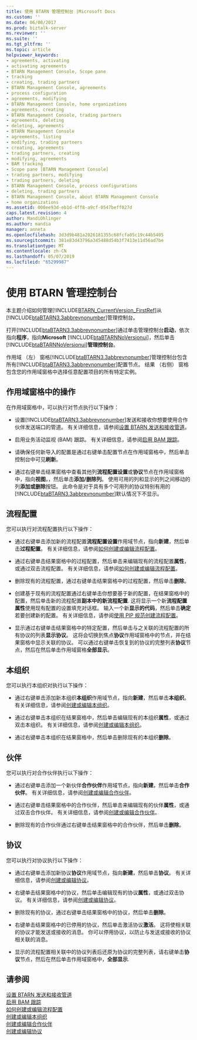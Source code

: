 ```yaml
---
title: 使用 BTARN 管理控制台 |Microsoft Docs
ms.custom: ''
ms.date: 06/08/2017
ms.prod: biztalk-server
ms.reviewer: ''
ms.suite: ''
ms.tgt_pltfrm: ''
ms.topic: article
helpviewer_keywords:
- agreements, activating
- activating agreements
- BTARN Management Console, Scope pane
- tracking
- creating, trading partners
- BTARN Management Console, agreements
- process configuration
- agreements, modifying
- BTARN Management Console, home organizations
- agreements, creating
- BTARN Management Console, trading partners
- agreements, deleting
- deleting, agreements
- BTARN Management Console
- agreements, listing
- modifying, trading partners
- creating, agreements
- trading partners, creating
- modifying, agreements
- BAM tracking
- Scope pane [BTARN Management Console]
- trading partners, modifying
- trading partners, deleting
- BTARN Management Console, process configurations
- deleting, trading partners
- BTARN Management Console, about BTARN Management Console
- home organizations
ms.assetid: 000ee93d-eb1d-4ff8-a9cf-0547beff027d
caps.latest.revision: 4
author: MandiOhlinger
ms.author: mandia
manager: anneta
ms.openlocfilehash: 3d3d9b481a2026181355c68fcfa05c19c44b5405
ms.sourcegitcommit: 381e83d43796a345488d54b3f7413e11d56ad7be
ms.translationtype: MT
ms.contentlocale: zh-CN
ms.lasthandoff: 05/07/2019
ms.locfileid: "65299987"
---
```

# <a name="using-the-btarn-management-console"></a>使用 BTARN 管理控制台
本主题介绍如何管理[!INCLUDE[BTARN_CurrentVersion_FirstRef](../../includes/btarn-currentversion-firstref-md.md)]从[!INCLUDE[btaBTARN3.3abbrevnonumber](../../includes/btabtarn3-3abbrevnonumber-md.md)]管理控制台。  
  
 打开[!INCLUDE[btaBTARN3.3abbrevnonumber](../../includes/btabtarn3-3abbrevnonumber-md.md)]通过单击管理控制台**启动**，依次指向**程序**，指向**Microsoft** [!INCLUDE[btaBTARNNoVersionui](../../includes/btabtarnnoversionui-md.md)]，然后单击[!INCLUDE[btaBTARNNoVersionui](../../includes/btabtarnnoversionui-md.md)]**管理控制台**。  
  
 作用域 （左） 窗格[!INCLUDE[btaBTARN3.3abbrevnonumber](../../includes/btabtarn3-3abbrevnonumber-md.md)]管理控制台包含所有[!INCLUDE[btaBTARN3.3abbrevnonumber](../../includes/btabtarn3-3abbrevnonumber-md.md)]配置节点。 结果 （右侧） 窗格包含您的作用域窗格中选择任意配置项目的所有特定实例。  
  
## <a name="operations-in-the-scope-pane"></a>作用域窗格中的操作  
 在作用域窗格中，可以执行对节点执行以下操作：  
  
- 设置[!INCLUDE[btaBTARN3.3abbrevnonumber](../../includes/btabtarn3-3abbrevnonumber-md.md)]发送和接收你想要使用合作伙伴发送端口的管道。 有关详细信息，请参阅[设置 BTARN 发送和接收管道](../../adapters-and-accelerators/accelerator-rosettanet/setting-btarn-send-and-receive-pipelines.md)。  
  
- 启用业务活动监视 (BAM) 跟踪。 有关详细信息，请参阅[启用 BAM 跟踪](../../adapters-and-accelerators/accelerator-rosettanet/enabling-bam-tracking.md)。  
  
- 请确保任何新导入的配置是通过右键单击配置节点在作用域窗格中，然后单击控制台中可见**刷新**。  
  
- 通过右键单击结果窗格中查看其他列**流程配置设置**或**协议**节点在作用域窗格中，指向**视图**，，然后单击**添加/删除列**。 使用可用的列和显示的列之间移动的列**添加或删除**按钮。 此命令是对于具有多个可用列的协议特别有用的[!INCLUDE[btaBTARN3.3abbrevnonumber](../../includes/btabtarn3-3abbrevnonumber-md.md)]默认情况下不显示。  
  
## <a name="process-configurations"></a>流程配置  
 您可以执行对流程配置执行以下操作：  
  
-   通过右键单击添加新的流程配置**流程配置设置**作用域节点，指向**新建**，然后单击**过程配置**。 有关详细信息，请参阅[如何创建或编辑流程配置](../../adapters-and-accelerators/accelerator-rosettanet/how-to-create-or-edit-a-process-configuration.md)。  
  
-   通过右键单击结果窗格中的过程配置，然后单击来编辑现有的流程配置**属性**，或通过双击流程配置。 有关详细信息，请参阅[如何创建或编辑流程配置](../../adapters-and-accelerators/accelerator-rosettanet/how-to-create-or-edit-a-process-configuration.md)。  
  
-   删除现有的流程配置，通过右键单击结果窗格中的过程配置，然后单击**删除**。  
  
-   创建基于现有的流程配置通过右键单击你想要基于新的配置，在结果窗格中的配置，然后单击新的流程配置**副本中的新流程配置**. 这将显示一个新**流程配置属性**使用现有配置的设置填充对话框。 输入一个新**显示的代码**，然后单击**确定**若要创建新的配置。 有关详细信息，请参阅[使用 PIP 规范创建流程配置](../../adapters-and-accelerators/accelerator-rosettanet/using-the-pip-specification-to-create-a-process-configuration.md)。  
  
-   显示通过右键单击结果窗格中的特定配置，然后单击与之关联的流程配置的所有协议的列表**显示协议**。 这将会切换到焦点**协议**作用域窗格中的节点，并在结果窗格中显示关联的协议。 可以通过右键单击恢复到的协议的完整列表**协议**节点，然后在然后单击作用域窗格**全部显示**。  
  
## <a name="home-organizations"></a>本组织  
 您可以执行本组织对执行以下操作：  
  
-   通过右键单击添加新本组织**本组织**作用域节点，指向**新建**，然后单击**本组织**。 有关详细信息，请参阅[创建或编辑本组织](../../adapters-and-accelerators/accelerator-rosettanet/creating-or-editing-a-home-organization.md)。  
  
-   通过右键单击本组织在结果窗格中，然后单击编辑现有的本组织**属性**，或通过双击本组织。 有关详细信息，请参阅[创建或编辑本组织](../../adapters-and-accelerators/accelerator-rosettanet/creating-or-editing-a-home-organization.md)。  
  
-   通过右键单击本组织在结果窗格中，然后单击删除现有的本组织**删除**。  
  
## <a name="partners"></a>伙伴  
 您可以执行对合作伙伴执行以下操作：  
  
-   通过右键单击添加一个新伙伴**合作伙伴**作用域节点，指向**新建**，然后单击**合作伙伴**。 有关详细信息，请参阅[创建或编辑合作伙伴](../../adapters-and-accelerators/accelerator-rosettanet/creating-or-editing-a-partner.md)。  
  
-   通过右键单击结果窗格中的合作伙伴，然后单击来编辑现有的伙伴**属性**，或通过双击合作伙伴。 有关详细信息，请参阅[创建或编辑合作伙伴](../../adapters-and-accelerators/accelerator-rosettanet/creating-or-editing-a-partner.md)。  
  
-   删除现有的合作伙伴通过右键单击结果窗格中的合作伙伴，然后单击**删除**。  
  
## <a name="agreements"></a>协议  
 您可以执行对协议执行以下操作：  
  
-   通过右键单击添加新协议**协议**作用域节点，指向**新建**，然后单击**协议**。 有关详细信息，请参阅[创建或编辑协议](../../adapters-and-accelerators/accelerator-rosettanet/creating-or-editing-an-agreement.md)。  
  
-   右键单击结果窗格中的协议，然后单击编辑现有的协议**属性**，或通过双击协议。 有关详细信息，请参阅[创建或编辑协议](../../adapters-and-accelerators/accelerator-rosettanet/creating-or-editing-an-agreement.md)。  
  
-   删除现有的协议，通过右键单击结果窗格中的协议，然后单击**删除**。  
  
-   右键单击结果窗格中的已停用的协议，然后单击激活协议**激活**。 这将使相关联的协议才能发送或接收的消息。 你可以停用协议，以防止与发送或接收的协议相关联的消息。  
  
-   显示的流程配置相关联中的协议列表后还原为协议的完整列表，请右键单击**协议**节点，然后在然后单击作用域窗格中，**全部显示**.  
  
## <a name="see-also"></a>请参阅  
 [设置 BTARN 发送和接收管道](../../adapters-and-accelerators/accelerator-rosettanet/setting-btarn-send-and-receive-pipelines.md)   
 [启用 BAM 跟踪](../../adapters-and-accelerators/accelerator-rosettanet/enabling-bam-tracking.md)   
 [如何创建或编辑流程配置](../../adapters-and-accelerators/accelerator-rosettanet/how-to-create-or-edit-a-process-configuration.md)   
 [创建或编辑本组织](../../adapters-and-accelerators/accelerator-rosettanet/creating-or-editing-a-home-organization.md)   
 [创建或编辑合作伙伴](../../adapters-and-accelerators/accelerator-rosettanet/creating-or-editing-a-partner.md)   
 [创建或编辑协议](../../adapters-and-accelerators/accelerator-rosettanet/creating-or-editing-an-agreement.md)